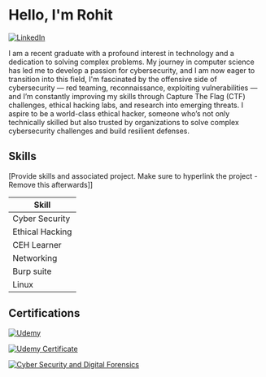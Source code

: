 # Hello, I'm Rohit
[![LinkedIn](https://img.shields.io/badge/LinkedIn-Connect-blue?style=for-the-badge&logo=linkedin)](https://www.linkedin.com/in/rohitnaik12/)




I am a recent graduate with a profound interest in technology and a dedication to solving complex problems. My journey in computer science has led me to develop a passion for cybersecurity, and I am now eager to transition into this field, I'm fascinated by the offensive side of cybersecurity — red teaming, reconnaissance, exploiting vulnerabilities — and I’m constantly improving my skills through Capture The Flag (CTF) challenges, ethical hacking labs, and research into emerging threats. I aspire to be a world-class ethical hacker, someone who’s not only technically skilled but also trusted by organizations to solve complex cybersecurity challenges and build resilient defenses.

## Skills
[Provide skills and associated project. Make sure to hyperlink the project - Remove this afterwards]]

| Skill                                         | 
|-----------------------------------------------|
| Cyber Security                                | 
| Ethical Hacking                               |
| CEH Learner                                   | 
| Networking                                    |
| Burp suite                                    | 
| Linux                                         |


## Certifications
[![Udemy](https://img.shields.io/badge/Udemy-Learn%20Ethical%20Hacking%20From%20Scratch-orange?style=for-the-badge&logo=udemy)](https://www.udemy.com/)


[![Udemy Certificate](https://img.shields.io/badge/Udemy-Certificate-blueviolet?style=for-the-badge&logo=udemy)](https://www.udemy.com/certificate/UC-e6a5343e-e9cd-4241-ae98-50bfc507870c/)

[![Cyber Security and Digital Forensics](https://img.shields.io/badge/CyberSecured_India-Cyber_Security_&_Digital_Forensics-darkgreen?style=for-the-badge&logo=verizon)](https://your-certificate-link.com)

